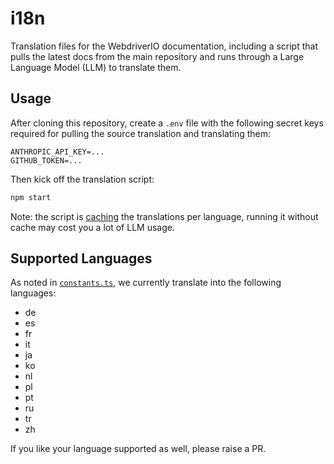 # i18n

Translation files for the WebdriverIO documentation, including a script that pulls the latest docs from the main repository and runs through a Large Language Model (LLM) to translate them.

## Usage

After cloning this repository, create a `.env` file with the following secret keys required for pulling the source translation and translating them:

```
ANTHROPIC_API_KEY=...
GITHUB_TOKEN=...
```

Then kick off the translation script:

```sh
npm start
```

Note: the script is [caching](/src/cache.json) the translations per language, running it without cache may cost you a lot of LLM usage.

## Supported Languages

As noted in [`constants.ts`](/src/constants.ts), we currently translate into the following languages:

 - de
 - es
 - fr
 - it
 - ja
 - ko
 - nl
 - pl
 - pt
 - ru
 - tr
 - zh

If you like your language supported as well, please raise a PR.
